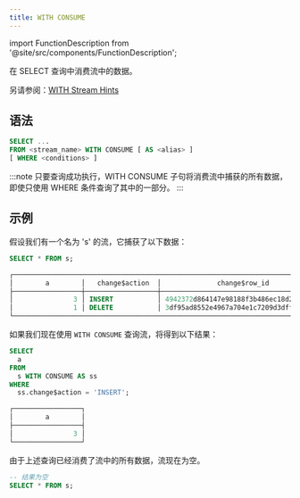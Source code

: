 ```yaml
---
title: WITH CONSUME
---
```

import FunctionDescription from '@site/src/components/FunctionDescription';

<FunctionDescription description="引入或更新于：v1.2.469"/>

在 SELECT 查询中消费流中的数据。

另请参阅：[WITH Stream Hints](with-stream-hints.md)

## 语法

```sql
SELECT ...
FROM <stream_name> WITH CONSUME [ AS <alias> ]
[ WHERE <conditions> ]
```

:::note
只要查询成功执行，WITH CONSUME 子句将消费流中捕获的所有数据，即使只使用 WHERE 条件查询了其中的一部分。
:::

## 示例

假设我们有一个名为 's' 的流，它捕获了以下数据：

```sql
SELECT * FROM s;

┌────────────────────────────────────────────────────────────────────────────────────────────────┐
│        a        │   change$action  │              change$row_id             │ change$is_update │
├─────────────────┼──────────────────┼────────────────────────────────────────┼──────────────────┤
│               3 │ INSERT           │ 4942372d864147e98188f3b486ec18d2000000 │ false            │
│               1 │ DELETE           │ 3df95ad8552e4967a704e1c7209d3dff000000 │ false            │
└────────────────────────────────────────────────────────────────────────────────────────────────┘
```

如果我们现在使用 `WITH CONSUME` 查询流，将得到以下结果：

```sql
SELECT
  a
FROM
  s WITH CONSUME AS ss
WHERE
  ss.change$action = 'INSERT';

┌─────────────────┐
│        a        │
├─────────────────┤
│               3 │
└─────────────────┘
```

由于上述查询已经消费了流中的所有数据，流现在为空。

```sql
-- 结果为空
SELECT * FROM s;
```